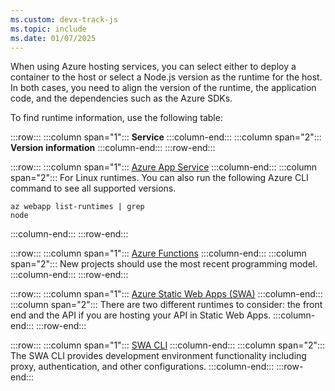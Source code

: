 ```yaml
---
ms.custom: devx-track-js
ms.topic: include
ms.date: 01/07/2025
---
```



When using Azure hosting services, you can select either to deploy a container to the host or select a Node.js version as the runtime for the host. In both cases, you need to align the version of the runtime, the application code, and the dependencies such as the Azure SDKs. 

To find runtime information, use the following table:

:::row:::
   :::column span="1":::
      **Service**
   :::column-end:::
   :::column span="2":::
      **Version information**
   :::column-end:::
:::row-end:::

:::row:::
   :::column span="1":::
      [Azure App Service](https://github.com/Azure/app-service-linux-docs/blob/master/Runtime_Support/node_support.md)
   :::column-end:::
   :::column span="2":::
      For Linux runtimes. You can also run the following Azure CLI command to see all supported versions.<br>
      <pre><code>az webapp list-runtimes | grep node</code></pre>
   :::column-end:::
:::row-end:::

:::row:::
   :::column span="1":::
      [Azure Functions](/azure/azure-functions/functions-reference-node?branch=main&tabs=javascript%2Cwindows%2Cazure-cli&pivots=nodejs-model-v4#supported-version)
   :::column-end:::
   :::column span="2":::
      New projects should use the most recent programming model.
   :::column-end:::
:::row-end:::

:::row:::
   :::column span="1":::
      [Azure Static Web Apps (SWA)](/azure/static-web-apps/languages-runtimes)
   :::column-end:::
   :::column span="2":::
      There are two different runtimes to consider: the front end and the API if you are hosting your API in Static Web Apps.
   :::column-end:::
:::row-end:::

:::row:::
   :::column span="1":::
      [SWA CLI](https://github.com/Azure/static-web-apps-cli)
   :::column-end:::
   :::column span="2":::
      The SWA CLI provides development environment functionality including proxy, authentication, and other configurations.
   :::column-end:::
:::row-end:::